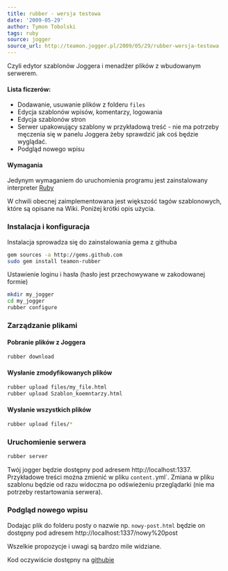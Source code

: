 ```yaml
---
title: rubber - wersja testowa
date: '2009-05-29'
author: Tymon Tobolski
tags: ruby
source: jogger
source_url: http://teamon.jogger.pl/2009/05/29/rubber-wersja-testowa
---
```

Czyli edytor szablonów Joggera i menadżer plików z wbudowanym serwerem.

#### Lista ficzerów:

- Dodawanie, usuwanie plików z folderu `files`
- Edycja szablonów wpisów, komentarzy, logowania
- Edycja szablonów stron
- Serwer upakowujący szablony w przykładową treść - nie ma potrzeby męczenia się w panelu Joggera żeby sprawdzić jak coś będzie wyglądać.
- Podgląd nowego wpisu

#### Wymagania

Jedynym wymaganiem do uruchomienia programu jest zainstalowany interpreter [Ruby](http://ruby-lang.org)

W chwili obecnej zaimplementowana jest większość tagów szablonowych, które są opisane na Wiki. Poniżej krótki opis użycia.

### Instalacja i konfiguracja

Instalacja sprowadza się do zainstalowania gema z githuba

```bash
gem sources -a http://gems.github.com
sudo gem install teamon-rubber
```

Ustawienie loginu i hasła (hasło jest przechowywane w zakodowanej formie)

```bash
mkdir my_jogger
cd my_jogger
rubber configure
```

### Zarządzanie plikami

#### Pobranie plików z Joggera

```bash
rubber download
```

#### Wysłanie zmodyfikowanych plików

```bash
rubber upload files/my_file.html
rubber upload Szablon_koemntarzy.html
```

#### Wysłanie wszystkich plików

```bash
rubber upload files/*
```

### Uruchomienie serwera

```bash
rubber server
```

Twój jogger będzie dostępny pod adresem http://localhost:1337. Przykładowe treści można zmienić w pliku `content.`yml`. Zmiana w pliku szablonu będzie od razu widoczna po odświeżeniu przeglądarki (nie ma potrzeby restartowania serwera).

### Podgląd nowego wpisu

Dodając plik do folderu posty o nazwie np. `nowy-post.html` będzie on dostępny pod adresem http://localhost:1337/nowy%20post

Wszelkie propozycje i uwagi są bardzo mile widziane.

Kod oczywiście dostępny na [githubie](http://github.com/teamon/rubber)


